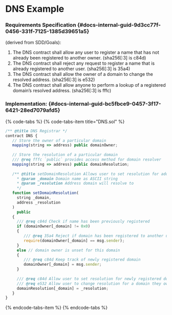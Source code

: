 # DNS Example



### Requirements Specification {#docs-internal-guid-9d3cc77f-0456-331f-7125-1385d39651a5}

\(derived from SDD/Goals\):

1. The DNS contract shall allow any user to register a name that has not already been registered to another owner. \(sha256\[:3\] is c84d\)
2. The DNS contract shall reject any request to register a name that is already registered to another user. \(sha256\[:3\] is 35a4\)
3. The DNS contract shall allow the owner of a domain to change the resolved address. \(sha256\[:3\] is e532\)
4. The DNS contract shall allow anyone to perform a lookup of a registered domain’s resolved address. \(sha256\[:3\] is fffc\)

### Implementation: {#docs-internal-guid-bc5fbce9-0457-3f17-6421-28ed7079afd5}

{% code-tabs %}
{% code-tabs-item title="DNS.sol" %}
```javascript
/** @title DNS Registrar */
contract DNS {
   // Store the owner of a particular domain
   mapping(string => address) public domainOwner;
   
   // Store the resolution of a particular domain
   /// @req fffc `public` provides access method for domain resolver
   mapping(string => address) public domainResolution;
   
   /** @title setDomainResolution Allows user to set resolution for address
     * @param _domain Domain name as ASCII string
     * @param _resolution Address domain will resolve to
     */
   function setDomainResolution(
     string _domain,
     address _resolution
   )
     public
   {
     /// @req c84d Check if name has been previously registered
     if (domainOwner[_domain] != 0x0)
     {
        /// @req 35a4 Reject if domain has been registered to another user
        require(domainOwner[_domain] == msg.sender);
     }
     else // domain owner is unset for this domain
     {
        /// @req c84d Keep track of newly registered domain
        domainOwner[_domain] = msg.sender;
     }
     
     /// @req c84d Allow user to set resolution for newly registered domain
     /// @req e532 Allow user to change resolution for a domain they own
     domainResolution[_domain] = _resolution;
   }
}
```
{% endcode-tabs-item %}
{% endcode-tabs %}
